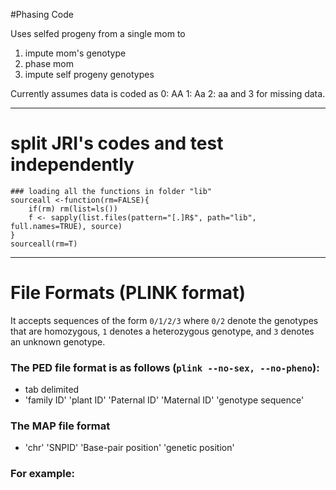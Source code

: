 #Phasing Code

Uses selfed progeny from a single mom to 

1) impute mom's genotype
2) phase mom
3) impute self progeny genotypes

Currently assumes data is coded as 0: AA 1: Aa 2: aa and 3 for missing data.


------------------
# split JRI's codes and test independently

```
### loading all the functions in folder "lib"
sourceall <-function(rm=FALSE){
    if(rm) rm(list=ls())
    f <- sapply(list.files(pattern="[.]R$", path="lib", full.names=TRUE), source)
}
sourceall(rm=T)
```


------------
# File Formats (PLINK format)

It accepts sequences of the form `0/1/2/3` where `0/2` denote the 
genotypes that are homozygous, `1` denotes a heterozygous genotype, and `3` denotes an unknown genotype.

### The PED file format is as follows (`plink --no-sex, --no-pheno`):    
- tab delimited
- 'family ID' 'plant ID' 'Paternal ID' 'Maternal ID' 'genotype sequence'

### The MAP file format
- 'chr' 'SNPID' 'Base-pair position' 'genetic position'

### For example:
```

```



